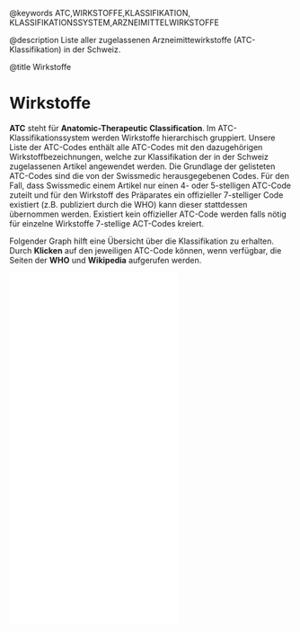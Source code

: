 @keywords
ATC,WIRKSTOFFE,KLASSIFIKATION, KLASSIFIKATIONSSYSTEM,ARZNEIMITTELWIRKSTOFFE

@description
Liste aller zugelassenen Arzneimittewirkstoffe (ATC-Klassifikation) in der Schweiz. 

@title
Wirkstoffe

# Wirkstoffe

**ATC** steht für **Anatomic-Therapeutic Classification**. Im ATC-Klassifikationssystem
werden Wirkstoffe hierarchisch gruppiert. Unsere Liste der ATC-Codes enthält alle
ATC-Codes mit den dazugehörigen Wirkstoffbezeichnungen, welche zur Klassifikation der
in der Schweiz zugelassenen Artikel angewendet werden. Die Grundlage der gelisteten
ATC-Codes sind die von der Swissmedic herausgegebenen Codes. Für den Fall, dass Swissmedic
einem Artikel nur einen 4- oder 5-stelligen ATC-Code zuteilt und für den Wirkstoff des
Präparates ein offizieller 7-stelliger Code existiert (z.B. publiziert durch die WHO)
kann dieser stattdessen übernommen werden. Existiert kein offizieller ATC-Code werden
falls nötig für einzelne Wirkstoffe 7-stellige ACT-Codes kreiert.

Folgender Graph hilft eine Übersicht über die Klassifikation zu erhalten. Durch
__Klicken__ auf den jeweiligen ATC-Code können, wenn verfügbar, die Seiten der
__WHO__ und __Wikipedia__ aufgerufen werden.


<iframe src="/datensatz/docs/sunburst.html" frameborder="0" allowfullscreen="true" style='height: 626px;'> </iframe>
